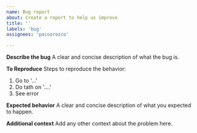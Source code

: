 ```yaml
---
name: Bug report
about: Create a report to help us improve
title: ''
labels: 'bug'
assignees: 'pacoorozco'

---
```


**Describe the bug**
A clear and concise description of what the bug is.

**To Reproduce**
Steps to reproduce the behavior:
1. Go to '...'
2. Do tath on '....'
3. See error

**Expected behavior**
A clear and concise description of what you expected to happen.

**Additional context**
Add any other context about the problem here.

